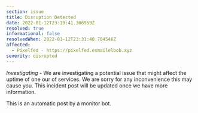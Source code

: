 ```yaml
---
section: issue
title: Disruption Detected
date: 2022-01-12T23:19:41.306959Z
resolved: true
informational: false
resolvedWhen: 2022-01-12T23:31:48.784546Z
affected:
  - Pixelfed - https://pixelfed.esmailelbob.xyz
severity: disrupted
---
```

*Investigating* - We are investigating a potential issue that might affect the uptime of one our of services. We are sorry for any inconvenience this may cause you. This incident post will be updated once we have more information.

This is an automatic post by a monitor bot.
        
